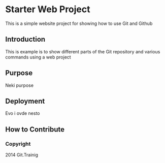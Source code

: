 # Starter Web Project

This is a simple website project for showing how to use Git and Github

## Introduction

This is example is to show different parts of the Git repository and various commands using a web project
## Purpose

Neki purpose

## Deployment
Evo i ovde nesto
## How to Contribute

### Copyright

2014 Git.Trainig